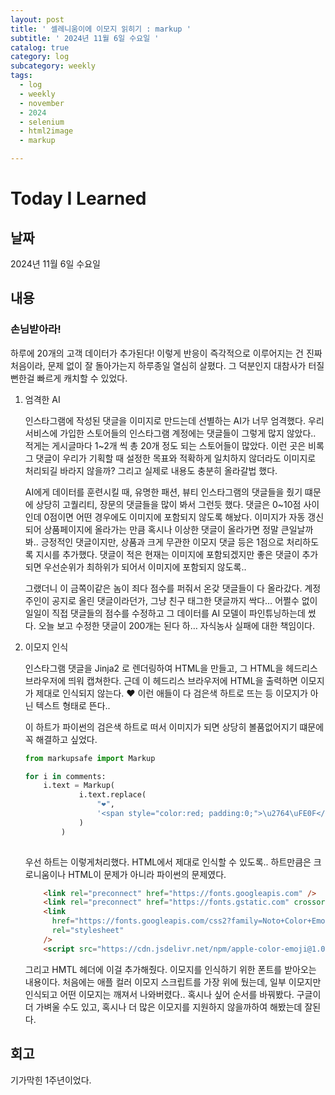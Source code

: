 ```yaml
---
layout: post
title: ' 셀레니움이에 이모지 읽히기 : markup '
subtitle: ' 2024년 11월 6일 수요일 '
catalog: true
category: log
subcategory: weekly
tags:
  - log
  - weekly
  - november
  - 2024
  - selenium
  - html2image
  - markup

---
```


# Today I Learned

## 날짜

2024년 11월 6일 수요일

## 내용

### 손님받아라!

 하루에 20개의 고객 데이터가 추가된다! 이렇게 반응이 즉각적으로 이루어지는 건 진짜 처음이라, 문제 없이 잘 돌아가는지 하루종일 열심히 살폈다. 그 덕분인지 대참사가 터질뻔한걸 빠르게 캐치할 수 있었다.

1. 엄격한 AI
    
    인스타그램에 작성된 댓글을 이미지로 만드는데 선별하는 AI가 너무 엄격했다. 우리 서비스에 가입한 스토어들의 인스타그램 계정에는 댓글들이 그렇게 많지 않았다.. 적게는 게시글마다 1~2개 씩 총 20개 정도 되는 스토어들이 많았다. 이런 곳은 비록 그 댓글이 우리가 기획할 때 설정한 목표와 적확하게 일치하지 않더라도 이미지로 처리되길 바라지 않을까? 그리고 실제로 내용도 충분히 올라갈법 했다.
    
     AI에게 데이터를 훈련시킬 때, 유명한 패션, 뷰티 인스타그램의 댓글들을 줬기 떄문에 상당히 고퀄리티, 장문의 댓글들을 많이 봐서 그런듯 했다. 댓글은 0~10점 사이인데 0점이면 어떤 경우에도 이미지에 포함되지 않도록 해놨다. 이미지가 자동 갱신되어 상품페이지에 올라가는 만큼 혹시나 이상한 댓글이 올라가면 정말 큰일날까봐.. 긍정적인 댓글이지만, 상품과 크게 무관한 이모지 댓글 등은 1점으로 처리하도록 지시를 추가했다. 댓글이 적은 현재는 이미지에 포함되겠지만 좋은 댓글이 추가되면 우선순위가 최하위가 되어서 이미지에 포함되지 않도록..
    
    그랬더니 이 금쪽이같은 놈이 죄다 점수를 퍼줘서 온갖 댓글들이 다 올라갔다. 계정 주인이 공지로 올린 댓글이라던가, 그냥 친구 태그한 댓글까지 싹다… 어쩔수 없이 일일이 직접 댓글들의 점수를 수정하고 그 데이터를 AI 모델이 파인튜닝하는데 썼다. 오늘 보고 수정한 댓글이 200개는 된다 하… 자식농사 실패에 대한 책임이다.
    
2. 이모지 인식
    
    인스타그램 댓글을 Jinja2 로 렌더링하여 HTML을 만들고, 그 HTML을 헤드리스 브라우저에 띄워 캡쳐한다. 근데 이 헤드리스 브라우저에 HTML을 출력하면 이모지가 제대로 인식되지 않는다. ❤️ 이런 애들이 다 검은색 하트로 뜨는 등 이모지가 아닌 텍스트 형태로 뜬다.. 
    
     이 하트가 파이썬의 검은색 하트로 떠서 이미지가 되면 상당히 볼품없어지기 떄문에 꼭 해결하고 싶었다.
    
    ```python
    from markupsafe import Markup
    
    for i in comments:
    	i.text = Markup(
    	        i.text.replace(
    	            "❤️",
    	            '<span style="color:red; padding:0;">\u2764\uFE0F</span>',
    	        )
    	    )
    	
    ```
    
    우선 하트는 이렇게처리했다. HTML에서 제대로 인식할 수 있도록.. 하트만큼은 크로니움이나 HTML이 문제가 아니라 파이썬의 문제였다.
    
    ```html
        <link rel="preconnect" href="https://fonts.googleapis.com" />
        <link rel="preconnect" href="https://fonts.gstatic.com" crossorigin />
        <link
          href="https://fonts.googleapis.com/css2?family=Noto+Color+Emoji&display=swap"
          rel="stylesheet"
        />
        <script src="https://cdn.jsdelivr.net/npm/apple-color-emoji@1.0.1/index.min.js"></script>
    ```
    
    그리고 HMTL 헤더에 이걸 추가해줬다. 이모지를 인식하기 위한 폰트를 받아오는 내용이다. 처음에는 애플 컬러 이모지 스크립트를 가장 위에 뒀는데, 일부 이모지만 인식되고 어떤 이모지는 깨져서 나와버렸다.. 혹시나 싶어 순서를 바꿔봤다. 구글이 더 가벼울 수도 있고, 혹시나 더 많은 이모지를 지원하지 않을까하여 해봤는데 잘된다.   
    

## 회고

기가막힌 1주년이었다.